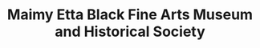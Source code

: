 ---
layout: repo
title: "Maimy Etta Black Fine Arts Museum and Historical Society"
id: 4601
permalink: repos/4601/
---